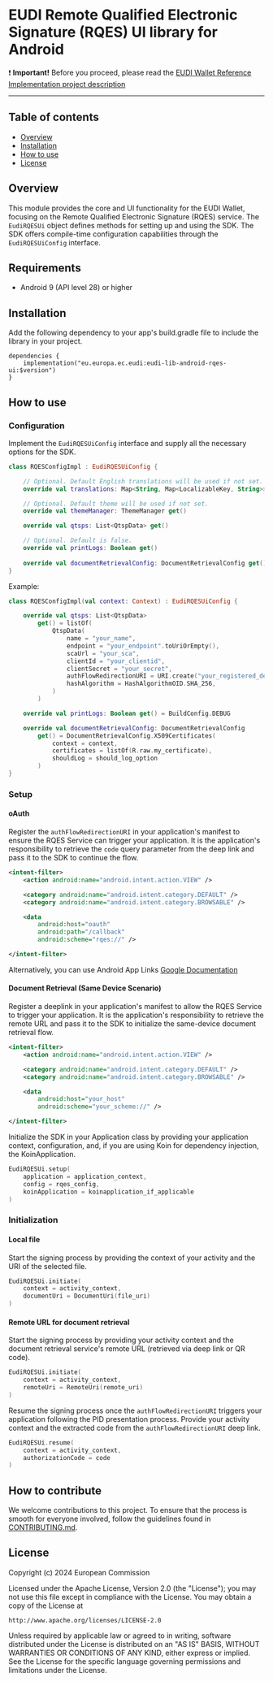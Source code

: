 # EUDI Remote Qualified Electronic Signature (RQES) UI library for Android

:heavy_exclamation_mark: **Important!** Before you proceed, please read
the [EUDI Wallet Reference Implementation project description](https://github.com/eu-digital-identity-wallet/.github/blob/main/profile/reference-implementation.md)

----

## Table of contents

* [Overview](#overview)
* [Installation](#installation)
* [How to use](#how-to-use)
* [License](#license)

## Overview

This module provides the core and UI functionality for the EUDI Wallet, focusing on the Remote Qualified Electronic Signature (RQES) service. 
The `EudiRQESUi` object defines methods for setting up and using the SDK. The SDK offers compile-time configuration capabilities through the `EudiRQESUiConfig` interface.

## Requirements

- Android 9 (API level 28) or higher

## Installation

Add the following dependency to your app's build.gradle file to include the library in your project.

```Gradle
dependencies {
    implementation("eu.europa.ec.eudi:eudi-lib-android-rqes-ui:$version")
}
```

## How to use

### Configuration

Implement the `EudiRQESUiConfig` interface and supply all the necessary options for the SDK.

```kotlin
class RQESConfigImpl : EudiRQESUiConfig {

    // Optional. Default English translations will be used if not set.
    override val translations: Map<String, Map<LocalizableKey, String>> get()

    // Optional. Default theme will be used if not set.
    override val themeManager: ThemeManager get()

    override val qtsps: List<QtspData> get()

    // Optional. Default is false.
    override val printLogs: Boolean get()
            
    override val documentRetrievalConfig: DocumentRetrievalConfig get()
}
```

Example:

```kotlin
class RQESConfigImpl(val context: Context) : EudiRQESUiConfig {

    override val qtsps: List<QtspData>
        get() = listOf(
            QtspData(
                name = "your_name",
                endpoint = "your_endpoint".toUriOrEmpty(),
                scaUrl = "your_sca",
                clientId = "your_clientid",
                clientSecret = "your_secret",
                authFlowRedirectionURI = URI.create("your_registered_deeplink"),
                hashAlgorithm = HashAlgorithmOID.SHA_256,
            )
        )

    override val printLogs: Boolean get() = BuildConfig.DEBUG

    override val documentRetrievalConfig: DocumentRetrievalConfig
        get() = DocumentRetrievalConfig.X509Certificates(
            context = context,
            certificates = listOf(R.raw.my_certificate),
            shouldLog = should_log_option
        )
}
```

### Setup

#### oAuth

Register the `authFlowRedirectionURI` in your application's manifest to ensure the RQES Service can trigger your application.
It is the application's responsibility to retrieve the `code` query parameter from the deep link and pass it to the SDK to continue the flow.

```Xml
<intent-filter>
    <action android:name="android.intent.action.VIEW" />

    <category android:name="android.intent.category.DEFAULT" />
    <category android:name="android.intent.category.BROWSABLE" />

    <data
        android:host="oauth"
        android:path="/callback"
        android:scheme="rqes://" />

</intent-filter>
```

Alternatively, you can use Android App Links [Google Documentation](https://developer.android.com/studio/write/app-link-indexing)

#### Document Retrieval (Same Device Scenario)

Register a deeplink in your application's manifest to allow the RQES Service to trigger your application.
It is the application's responsibility to retrieve the remote URL and pass it to the SDK to initialize the same-device document retrieval flow.

```Xml
<intent-filter>
    <action android:name="android.intent.action.VIEW" />

    <category android:name="android.intent.category.DEFAULT" />
    <category android:name="android.intent.category.BROWSABLE" />

    <data
        android:host="your_host"
        android:scheme="your_scheme://" />

</intent-filter>
```

Initialize the SDK in your Application class by providing your application context, configuration, and, if you are using Koin for dependency injection, the KoinApplication.

```kotlin
EudiRQESUi.setup(
    application = application_context,
    config = rqes_config,
    koinApplication = koinapplication_if_applicable
)
```

### Initialization

#### Local file

Start the signing process by providing the context of your activity and the URI of the selected file.

```kotlin
EudiRQESUi.initiate(
    context = activity_context,
    documentUri = DocumentUri(file_uri)
)
```

#### Remote URL for document retrieval

Start the signing process by providing your activity context and the document retrieval service's remote URL (retrieved via deep link or QR code).

```kotlin
EudiRQESUi.initiate(
    context = activity_context,
    remoteUri = RemoteUri(remote_uri)
)
```

Resume the signing process once the `authFlowRedirectionURI` triggers your application following the PID presentation process. 
Provide your activity context and the extracted code from the `authFlowRedirectionURI` deep link.

```kotlin
EudiRQESUi.resume(
    context = activity_context,
    authorizationCode = code
)
```

## How to contribute

We welcome contributions to this project. To ensure that the process is smooth for everyone
involved, follow the guidelines found in [CONTRIBUTING.md](CONTRIBUTING.md).

## License

Copyright (c) 2024 European Commission

Licensed under the Apache License, Version 2.0 (the "License");
you may not use this file except in compliance with the License.
You may obtain a copy of the License at

    http://www.apache.org/licenses/LICENSE-2.0

Unless required by applicable law or agreed to in writing, software
distributed under the License is distributed on an "AS IS" BASIS,
WITHOUT WARRANTIES OR CONDITIONS OF ANY KIND, either express or implied.
See the License for the specific language governing permissions and
limitations under the License.
